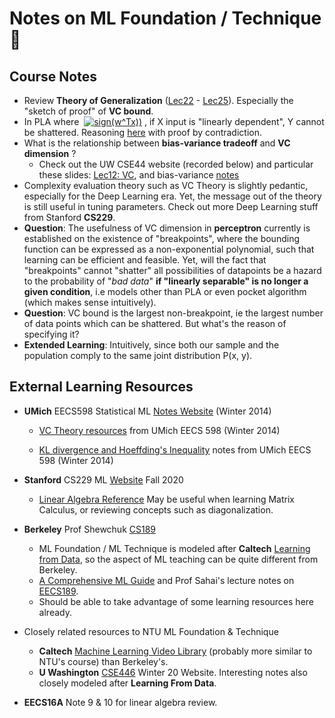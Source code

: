 # Notes on ML Foundation / Technique :rocket: 

## Course Notes

- Review **Theory of Generalization**   ([Lec22](https://www.youtube.com/watch?v=rUFqB5Z3YHQ&list=PLXVfgk9fNX2I7tB6oIINGBmW50rrmFTqf&index=22) - [Lec25](https://www.youtube.com/watch?v=rUFqB5Z3YHQ&list=PLXVfgk9fNX2I7tB6oIINGBmW50rrmFTqf&index=22)). Especially the "sketch of proof" of **VC bound**.
- In PLA where &nbsp;<a href="https://www.codecogs.com/eqnedit.php?latex=\inline&space;sign(w^Tx))" target="_blank"><img src="https://latex.codecogs.com/gif.latex?\inline&space;sign(w^Tx))" title="sign(w^Tx))" /></a>&nbsp;, if X input is "linearly dependent", Y cannot be shattered. Reasoning [here](https://youtu.be/9kra9i6jS1g?t=4440) with proof by contradiction. 
- What is the relationship between **bias-variance tradeoff** and **VC dimension** ? 
    - Check out the UW CSE44 website (recorded below) and particular these slides: [Lec12: VC](https://courses.cs.washington.edu/courses/cse446/20wi/Lecture12/12_VC.pdf), and bias-variance [notes](https://courses.cs.washington.edu/courses/cse446/20wi/Section4/section4.pdf)
- Complexity evaluation theory such as VC Theory is slightly pedantic, especially for the Deep Learning era. Yet, the message out of the theory is still useful in tuning parameters. Check out more Deep Learning stuff from Stanford **CS229**.
- **Question**: The usefulness of VC dimension in **perceptron** currently is established on the existence of "breakpoints", where the bounding function can be expressed as a non-exponential polynomial, such that learning can be efficient and feasible. Yet, will the fact that "breakpoints" cannot "shatter" all possibilities of datapoints be a hazard to the probability of "*bad data*" **if "linearly separable" is no longer a given condition**, i.e models other than PLA or even pocket algorithm (which makes sense intuitively).
- **Question**: VC bound is the largest non-breakpoint, ie the largest number of data points which can be shattered. But what's the reason of specifying it?
- **Extended Learning**: Intuitively, since both our sample and the population comply to the same joint distribution P(x, y).

## External Learning Resources
- **UMich** EECS598 Statistical ML [Notes Website](https://web.eecs.umich.edu/~cscott/past_courses/eecs598w14/index.html) (Winter 2014)
    - [VC Theory resources](https://web.eecs.umich.edu/~cscott/past_courses/eecs598w14/notes/05_vc_theory.pdf) from UMich EECS 598 (Winter 2014)

    - [KL divergence and Hoeffding's Inequality](https://web.eecs.umich.edu/~cscott/past_courses/eecs598w14/notes/03_hoeffding.pdf) notes from UMich EECS 598 (Winter 2014)

- **Stanford** CS229 ML [Website](http://cs229.stanford.edu/syllabus-fall2020.html) Fall 2020
    - [Linear Algebra Reference](http://cs229.stanford.edu/notes2020fall/notes2020fall/linalg2.pdf)
    May be useful when learning Matrix Calculus, or reviewing concepts such as diagonalization.
- **Berkeley** Prof Shewchuk [CS189](https://people.eecs.berkeley.edu/~jrs/189/)
    - ML Foundation / ML Technique is modeled after **Caltech** [Learning from Data](https://work.caltech.edu/telecourse), so the aspect of ML teaching can be quite different from Berkeley.
    - [A Comprehensive ML Guide](http://snasiriany.me/files/ml-book.pdf) and Prof Sahai's lecture notes on [EECS189](https://www.eecs189.org).
    - Should be able to take advantage of some learning resources here already.
- Closely related resources to NTU ML Foundation & Technique
    - **Caltech** [Machine Learning Video Library](https://work.caltech.edu/library/index.html) (probably more similar to NTU's course) than Berkeley's.
    - **U Washington** [CSE446](https://courses.cs.washington.edu/courses/cse446/20wi/) Winter 20 Website. Interesting notes also closely modeled after **Learning From Data**.
- **EECS16A** Note 9 & 10 for linear algebra review.
